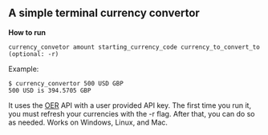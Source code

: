 ## A simple terminal currency convertor
**How to run**
```
currency_convetor amount starting_currency_code currency_to_convert_to (optional: -r)
```
Example:
```
$ currency_convertor 500 USD GBP
500 USD is 394.5705 GBP
```
It uses the [OER](openexchangerates.org) API with a user provided API key.
The first time you run it, you must refresh your currencies with the -r flag. After that, you can do so as needed.
Works on Windows, Linux, and Mac.